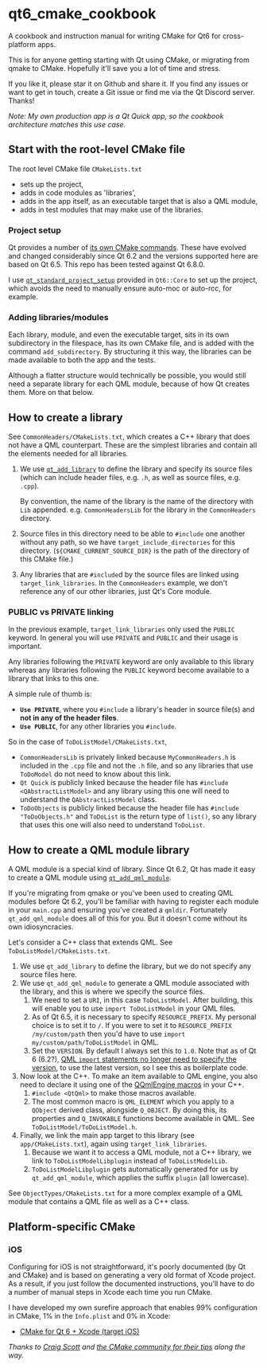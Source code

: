 # qt6_cmake_cookbook

A cookbook and instruction manual for writing CMake for Qt6 for cross-platform apps.

This is for anyone getting starting with Qt using CMake, or migrating from qmake to CMake. Hopefully it'll save you a lot of time and stress.

If you like it, please star it on Github and share it. If you find any issues or want to get in touch, create a Git issue or find me via the Qt Discord server. Thanks!

_Note: My own production app is a Qt Quick app, so the cookbook architecture matches this use case._



## Start with the root-level CMake file

The root level CMake file `CMakeLists.txt`
- sets up the project,
- adds in code modules as 'libraries',
- adds in the app itself, as an executable target that is also a QML module,
- adds in test modules that may make use of the libraries.

### Project setup

Qt provides a number of [its own CMake commands](https://doc.qt.io/qt-6/cmake-command-reference.html). These have evolved and changed considerably since Qt 6.2 and the versions supported here are based on Qt 6.5. This repo has been tested against Qt 6.8.0.

I use [`qt_standard_project_setup`](https://doc.qt.io/qt-6/qt-standard-project-setup.html) provided in `Qt6::Core` to set up the project, which avoids the need to manually ensure auto-moc or auto-rcc, for example.

### Adding libraries/modules

Each library, module, and even the executable target, sits in its own subdirectory in the filespace, has its own CMake file, and is added with the command `add_subdirectory`. By structuring it this way, the libraries can be made available to both the app and the tests.

Although a flatter structure would technically be possible, you would still need a separate library for each QML module, because of how Qt creates them. More on that below.

## How to create a library

See `CommonHeaders/CMakeLists.txt`, which creates a C++ library that does not have a QML counterpart. These are the simplest libraries and contain all the elements needed for all libraries.

1. We use [`qt_add_library`](https://doc.qt.io/qt-6/qt-add-library.html) to define the library and specify its source files (which can include header files, e.g. `.h`, as well as source files, e.g. `.cpp`).

   By convention, the name of the library is the name of the directory with `Lib` appended. e.g. `CommonHeadersLib` for the library in the `CommonHeaders` directory.

2. Source files in this directory need to be able to `#include` one another without any path, so we have `target_include_directories` for this directory. (`${CMAKE_CURRENT_SOURCE_DIR}` is the path of the directory of this CMake file.)

3. Any libraries that are `#include`d by the source files are linked using `target_link_libraries`. In the `CommonHeaders` example, we don't reference any of our other libraries, just Qt's Core module.

### PUBLIC vs PRIVATE linking

In the previous example, `target_link_libraries` only used the `PUBLIC` keyword. In general you will use `PRIVATE` and `PUBLIC` and their usage is important.

Any libraries following the `PRIVATE` keyword are only available to this library whereas any libraries following the `PUBLIC` keyword become available to a library that links to this one.

A simple rule of thumb is:

- **`Use PRIVATE`**, where you `#include` a library's header in source file(s) and **not in any of the header files**.
- **`Use PUBLIC`**, for any other libraries you `#include`.

So in the case of `ToDoListModel/CMakeLists.txt`,
- `CommonHeadersLib` is privately linked because `MyCommonHeaders.h` is included in the `.cpp` file and not the `.h` file, and so any libraries that use `ToDoModel` do not need to know about this link.
- `Qt Quick` is publicly linked because the header file has `#include <QAbstractListModel>` and any library using this one will need to understand the `QAbstractListModel` class.
- `ToDoObjects` is publicly linked because the header file has `#include "ToDoObjects.h"` and `ToDoList` is the return type of `list()`, so any library that uses this one will also need to understand `ToDoList`.

## How to create a QML module library

A QML module is a special kind of library. Since Qt 6.2, Qt has made it easy to create a QML module using [`qt_add_qml_module`](https://doc.qt.io/qt-6/qt-add-qml-module.html).

If you're migrating from qmake or you've been used to creating QML modules before Qt 6.2, you'll be familiar with having to register each module in your `main.cpp` and ensuring you've created a `qmldir`. Fortunately `qt_add_qml_module` does all of this for you. But it doesn't come without its own idiosyncracies.

Let's consider a C++ class that extends QML. See `ToDoListModel/CMakeLists.txt`.

1. We use `qt_add_library` to define the library, but we do not specify any source files here.
2. We use `qt_add_qml_module` to generate a QML module associated with the library, and this is where we specify the source files.
   1. We need to set a `URI`, in this case `ToDoListModel`. After building, this will enable you to use `import ToDoListModel` in your QML files.
   2. As of Qt 6.5, it is necessary to specify `RESOURCE_PREFIX`. My personal choice is to set it to `/`. If you were to set it to `RESOURCE_PREFIX /my/custom/path` then you'd have to use `import my/custom/path/ToDoListModel` in QML.
   3. Set the `VERSION`. By default I always set this to `1.0`. Note that as of Qt 6 (6.2?), [QML `import` statements no longer need to specify the version](https://doc.qt.io/qt-6/qtqml-syntax-imports.html), to use the latest version, so I see this as boilerplate code.
3. Now look at the C++. To make an item available to QML engine, you also need to declare it using one of the [QQmlEngine macros](https://doc.qt.io/qt-6/qqmlengine.html#macros) in your C++.
   1. `#include <QtQml>` to make those macros available.
   2. The most common macro is `QML_ELEMENT` which you apply to a `QObject` derived class, alongside `Q_OBJECT`. By doing this, its properties and `Q_INVOKABLE` functions become available in QML. See `ToDoListModel/ToDoListModel.h`.
4. Finally, we link the main app target to this library (see `app/CMakeLists.txt`), again using `target_link_libraries`.
   1. Because we want it to access a QML module, not a C++ library, we link to `ToDoListModelLibplugin` instead of `ToDoListModelLib`.
   2. `ToDoListModelLibplugin` gets automatically generated for us by `qt_add_qml_module`, which applies the suffix `plugin` (all lowercase).

See `ObjectTypes/CMakeLists.txt` for a more complex example of a QML module that contains a QML file as well as a C++ class.

## Platform-specific CMake

### iOS

Configuring for iOS is not straightforward, it's poorly documented (by Qt and CMake) and is based on generating a very old format of Xcode project. As a result, if you just follow the documented instructions, you'll have to do a number of manual steps in Xcode each time you run CMake.

I have developed my own surefire approach that enables 99% configuration in CMake, 1% in the `Info.plist` and 0% in Xcode:
- [CMake for Qt 6 + Xcode (target iOS)](https://gist.github.com/paulmasri/b5d80c743530093feebe051774b09ca6)

_Thanks to [Craig Scott](https://discourse.cmake.org/u/craig.scott) and [the CMake community for their tips](https://gitlab.kitware.com/cmake/cmake/-/issues/24399) along the way._
